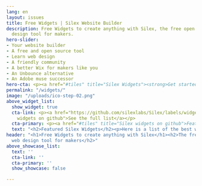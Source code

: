 ```yaml
---
lang: en
layout: issues
title: Free Widgets | Silex Website Builder
description: Free Widgets to create anything with Silex, the free open source web
  design tool for makers.
hero-slider:
- Your website builder
- A free and open source tool
- Learn web design
- A friendly community
- A better Wix for makers like you
- An Unbounce alternative
- An Adobe muse successor
hero-cta: <p><a href="#tiles" title="Silex Widgets"><strong>Get started!</strong></a></p>
permalink: "/widgets/"
image: "/uploads/ico-step-02.png"
above_widget_list:
  show_widget: true
  cta-link: <p><a href="https://github.com/silexlabs/Silex/labels/widget" title="Silex
    widgets on github">See the full list</a></p>
  cta-primary: <p><a href="#tiles" title="Silex widgets on github">Featured widgets</a></p>
  text: "<h2>Featured Silex Widgets</h2><p>Here is a list of the best widgets</p>"
header: "<h1>Free Widgets to create anything with Silex</h1><h2>The free open source
  web design tool for makers</h2>"
above_showcase_list:
  text: ''
  cta-link: ''
  cta-primary: ''
  show_showcase: false

---
```

